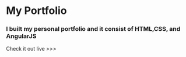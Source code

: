 # My Portfolio

### I built my personal portfolio and it consist of HTML,CSS, and AngularJS

Check it out live >>> 